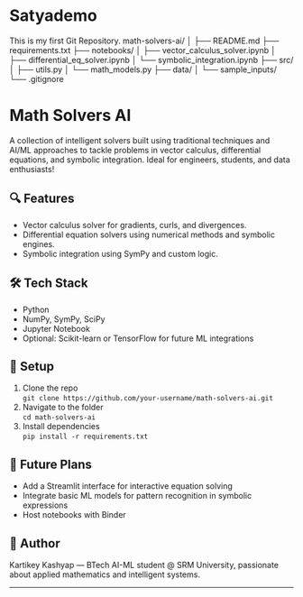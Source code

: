 # Satyademo
This is my first Git Repository.
math-solvers-ai/
│
├── README.md
├── requirements.txt
├── notebooks/
│   ├── vector_calculus_solver.ipynb
│   ├── differential_eq_solver.ipynb
│   └── symbolic_integration.ipynb
├── src/
│   ├── utils.py
│   └── math_models.py
├── data/
│   └── sample_inputs/
└── .gitignore



# Math Solvers AI

A collection of intelligent solvers built using traditional techniques and AI/ML approaches to tackle problems in vector calculus, differential equations, and symbolic integration. Ideal for engineers, students, and data enthusiasts!

## 🔍 Features
- Vector calculus solver for gradients, curls, and divergences.
- Differential equation solvers using numerical methods and symbolic engines.
- Symbolic integration using SymPy and custom logic.

## 🛠️ Tech Stack
- Python
- NumPy, SymPy, SciPy
- Jupyter Notebook
- Optional: Scikit-learn or TensorFlow for future ML integrations

## 🚀 Setup
1. Clone the repo  
   `git clone https://github.com/your-username/math-solvers-ai.git`
2. Navigate to the folder  
   `cd math-solvers-ai`
3. Install dependencies  
   `pip install -r requirements.txt`

## 🤖 Future Plans
- Add a Streamlit interface for interactive equation solving
- Integrate basic ML models for pattern recognition in symbolic expressions
- Host notebooks with Binder

## 🧠 Author
Kartikey Kashyap — BTech AI-ML student @ SRM University, passionate about applied mathematics and intelligent systems.

---
